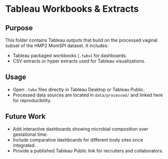 # Tableau Workbooks & Extracts

## Purpose
This folder contains Tableau outputs that build on the processed vaginal subset of the HMP2 MomSPI dataset. It includes:
- Tableau packaged workbooks (`.twbx`) for dashboards.
- CSV extracts or hyper extracts used for Tableau visualizations.

## Usage
- Open `.twbx` files directly in Tableau Desktop or Tableau Public.
- Processed data sources are located in `data/processed/` and linked here for reproducibility.

## Future Work
- Add interactive dashboards showing microbial composition over gestational time.
- Include comparative dashboards for different body sites once integrated.
- Provide a published Tableau Public link for recruiters and collaborators.